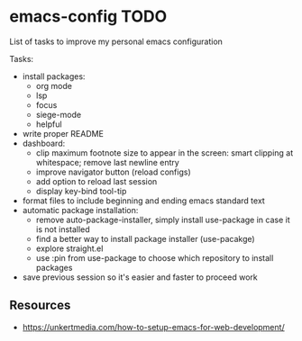 # emacs-config TODO
List of tasks to improve my personal emacs configuration

Tasks:
- install packages:
  - org mode
  - lsp
  - focus
  - siege-mode
  - helpful
- write proper README
- dashboard:
  - clip maximum footnote size to appear in the screen: smart clipping at whitespace; remove last newline entry
  - improve navigator button (reload configs)
  - add option to reload last session
  - display key-bind tool-tip
- format files to include beginning and ending emacs standard text
- automatic package installation:
  - remove auto-package-installer, simply install use-package in case it is not installed
  - find a better way to install package installer (use-pacakge)
  - explore straight.el
  - use :pin from use-package to choose which repository to install packages
- save previous session so it's easier and faster to proceed work

## Resources
- https://unkertmedia.com/how-to-setup-emacs-for-web-development/
